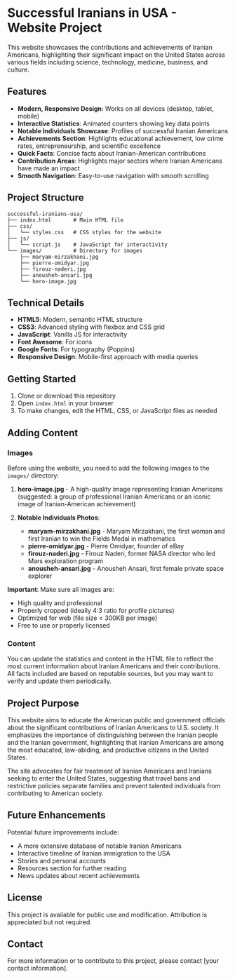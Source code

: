 # Successful Iranians in USA - Website Project

This website showcases the contributions and achievements of Iranian Americans, highlighting their significant impact on the United States across various fields including science, technology, medicine, business, and culture.

## Features

- **Modern, Responsive Design**: Works on all devices (desktop, tablet, mobile)
- **Interactive Statistics**: Animated counters showing key data points
- **Notable Individuals Showcase**: Profiles of successful Iranian Americans
- **Achievements Section**: Highlights educational achievement, low crime rates, entrepreneurship, and scientific excellence
- **Quick Facts**: Concise facts about Iranian-American contributions
- **Contribution Areas**: Highlights major sectors where Iranian Americans have made an impact
- **Smooth Navigation**: Easy-to-use navigation with smooth scrolling

## Project Structure

```
successful-iranians-usa/
├── index.html       # Main HTML file
├── css/
│   └── styles.css   # CSS styles for the website
├── js/
│   └── script.js    # JavaScript for interactivity
└── images/          # Directory for images
    ├── maryam-mirzakhani.jpg
    ├── pierre-omidyar.jpg
    ├── firouz-naderi.jpg
    ├── anousheh-ansari.jpg
    └── hero-image.jpg
```

## Technical Details

- **HTML5**: Modern, semantic HTML structure
- **CSS3**: Advanced styling with flexbox and CSS grid
- **JavaScript**: Vanilla JS for interactivity
- **Font Awesome**: For icons
- **Google Fonts**: For typography (Poppins)
- **Responsive Design**: Mobile-first approach with media queries

## Getting Started

1. Clone or download this repository
2. Open `index.html` in your browser
3. To make changes, edit the HTML, CSS, or JavaScript files as needed

## Adding Content

### Images
Before using the website, you need to add the following images to the `images/` directory:

1. **hero-image.jpg** - A high-quality image representing Iranian Americans (suggested: a group of professional Iranian Americans or an iconic image of Iranian-American achievement)

2. **Notable Individuals Photos**:
   - **maryam-mirzakhani.jpg** - Maryam Mirzakhani, the first woman and first Iranian to win the Fields Medal in mathematics
   - **pierre-omidyar.jpg** - Pierre Omidyar, founder of eBay
   - **firouz-naderi.jpg** - Firouz Naderi, former NASA director who led Mars exploration program
   - **anousheh-ansari.jpg** - Anousheh Ansari, first female private space explorer

**Important**: Make sure all images are:
- High quality and professional
- Properly cropped (ideally 4:3 ratio for profile pictures)
- Optimized for web (file size < 300KB per image)
- Free to use or properly licensed

### Content
You can update the statistics and content in the HTML file to reflect the most current information about Iranian Americans and their contributions. All facts included are based on reputable sources, but you may want to verify and update them periodically.

## Project Purpose

This website aims to educate the American public and government officials about the significant contributions of Iranian Americans to U.S. society. It emphasizes the importance of distinguishing between the Iranian people and the Iranian government, highlighting that Iranian Americans are among the most educated, law-abiding, and productive citizens in the United States.

The site advocates for fair treatment of Iranian Americans and Iranians seeking to enter the United States, suggesting that travel bans and restrictive policies separate families and prevent talented individuals from contributing to American society.

## Future Enhancements

Potential future improvements include:
- A more extensive database of notable Iranian Americans
- Interactive timeline of Iranian immigration to the USA
- Stories and personal accounts
- Resources section for further reading
- News updates about recent achievements

## License

This project is available for public use and modification. Attribution is appreciated but not required.

## Contact

For more information or to contribute to this project, please contact [your contact information]. 